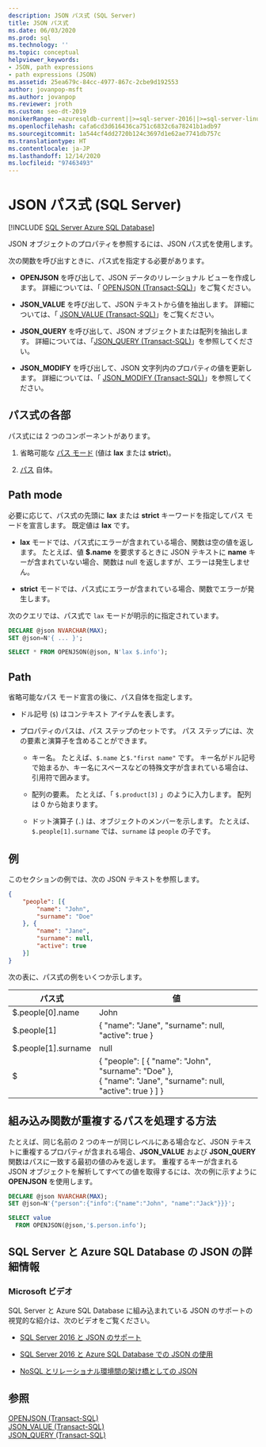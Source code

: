 ```yaml
---
description: JSON パス式 (SQL Server)
title: JSON パス式
ms.date: 06/03/2020
ms.prod: sql
ms.technology: ''
ms.topic: conceptual
helpviewer_keywords:
- JSON, path expressions
- path expressions (JSON)
ms.assetid: 25ea679c-84cc-4977-867c-2cbe9d192553
author: jovanpop-msft
ms.author: jovanpop
ms.reviewer: jroth
ms.custom: seo-dt-2019
monikerRange: =azuresqldb-current||>=sql-server-2016||>=sql-server-linux-2017||=azuresqldb-mi-current
ms.openlocfilehash: cafa6cd3d616436ca751c6832c6a78241b1adb97
ms.sourcegitcommit: 1a544cf4dd2720b124c3697d1e62ae7741db757c
ms.translationtype: HT
ms.contentlocale: ja-JP
ms.lasthandoff: 12/14/2020
ms.locfileid: "97463493"
---
```

# <a name="json-path-expressions-sql-server"></a>JSON パス式 (SQL Server)
[!INCLUDE [SQL Server Azure SQL Database](../../includes/applies-to-version/sqlserver2016-asdb.md)]

 JSON オブジェクトのプロパティを参照するには、JSON パス式を使用します。  
  
 次の関数を呼び出すときに、パス式を指定する必要があります。  
  
-   **OPENJSON** を呼び出して、JSON データのリレーショナル ビューを作成します。 詳細については、「 [OPENJSON &#40;Transact-SQL&#41;](../../t-sql/functions/openjson-transact-sql.md)」をご覧ください。  
  
-   **JSON_VALUE** を呼び出して、JSON テキストから値を抽出します。 詳細については、「 [JSON_VALUE &#40;Transact-SQL&#41;](../../t-sql/functions/json-value-transact-sql.md)」をご覧ください。  
  
-   **JSON_QUERY** を呼び出して、JSON オブジェクトまたは配列を抽出します。 詳細については、「[JSON_QUERY &#40;Transact-SQL&#41;](../../t-sql/functions/json-query-transact-sql.md)」を参照してください。  
  
-   **JSON_MODIFY** を呼び出して、JSON 文字列内のプロパティの値を更新します。 詳細については、「 [JSON_MODIFY &#40;Transact-SQL&#41;](../../t-sql/functions/json-modify-transact-sql.md)」を参照してください。  

## <a name="parts-of-a-path-expression"></a>パス式の各部
 パス式には 2 つのコンポーネントがあります。  
  
1.  省略可能な [パス モード](#PATHMODE) (値は **lax** または **strict**)。  
  
2.  [パス](#PATH) 自体。  

##  <a name="path-mode"></a><a name="PATHMODE"></a> Path mode  
 必要に応じて、パス式の先頭に **lax** または **strict** キーワードを指定してパス モードを宣言します。 既定値は **lax** です。  
  
-   **lax** モードでは、パス式にエラーが含まれている場合、関数は空の値を返します。 たとえば、値 **$.name** を要求するときに JSON テキストに **name** キーが含まれていない場合、関数は null を返しますが、エラーは発生しません。  
  
-   **strict** モードでは、パス式にエラーが含まれている場合、関数でエラーが発生します。  

次のクエリでは、パス式で `lax` モードが明示的に指定されています。

```sql  
DECLARE @json NVARCHAR(MAX);
SET @json=N'{ ... }';

SELECT * FROM OPENJSON(@json, N'lax $.info');
```  
  
##  <a name="path"></a><a name="PATH"></a> Path  
 省略可能なパス モード宣言の後に、パス自体を指定します。  
  
-   ドル記号 (`$`) はコンテキスト アイテムを表します。  
  
-   プロパティのパスは、パス ステップのセットです。 パス ステップには、次の要素と演算子を含めることができます。  
  
    -   キー名。 たとえば、`$.name` と`$."first name"` です。 キー名がドル記号で始まるか、キー名にスペースなどの特殊文字が含まれている場合は、引用符で囲みます。   
  
    -   配列の要素。 たとえば、「 `$.product[3]` 」のように入力します。 配列は 0 から始まります。  
  
    -   ドット演算子 (`.`) は、オブジェクトのメンバーを示します。 たとえば、`$.people[1].surname` では、`surname` は `people` の子です。
  
## <a name="examples"></a>例  
 このセクションの例では、次の JSON テキストを参照します。  
  
```json  
{
    "people": [{
        "name": "John",
        "surname": "Doe"
    }, {
        "name": "Jane",
        "surname": null,
        "active": true
    }]
}
```  
  
 次の表に、パス式の例をいくつか示します。  
  
|パス式|値|  
|---------------------|-----------|  
|$.people[0].name|John|  
|$.people[1]|{ "name": "Jane",  "surname": null, "active": true }|  
|$.people[1].surname|null|  
|$|{ "people": [ { "name": "John",  "surname": "Doe" },<br />   { "name": "Jane",  "surname": null, "active": true } ] }|  
  
## <a name="how-built-in-functions-handle-duplicate-paths"></a>組み込み関数が重複するパスを処理する方法  
 たとえば、同じ名前の 2 つのキーが同じレベルにある場合など、JSON テキストに重複するプロパティが含まれる場合、**JSON_VALUE** および **JSON_QUERY** 関数はパスに一致する最初の値のみを返します。 重複するキーが含まれる JSON オブジェクトを解析してすべての値を取得するには、次の例に示すように **OPENJSON** を使用します。  
  
```sql  
DECLARE @json NVARCHAR(MAX);
SET @json=N'{"person":{"info":{"name":"John", "name":"Jack"}}}';

SELECT value
  FROM OPENJSON(@json,'$.person.info');
```  

## <a name="learn-more-about-json-in-sql-server-and-azure-sql-database"></a>SQL Server と Azure SQL Database の JSON の詳細情報  
  
### <a name="microsoft-videos"></a>Microsoft ビデオ

SQL Server と Azure SQL Database に組み込まれている JSON のサポートの視覚的な紹介は、次のビデオをご覧ください。

-   [SQL Server 2016 と JSON のサポート](https://channel9.msdn.com/Shows/Data-Exposed/SQL-Server-2016-and-JSON-Support)

-   [SQL Server 2016 と Azure SQL Database での JSON の使用](https://channel9.msdn.com/Shows/Data-Exposed/Using-JSON-in-SQL-Server-2016-and-Azure-SQL-Database)

-   [NoSQL とリレーショナル環境間の架け橋としての JSON](https://channel9.msdn.com/events/DataDriven/SQLServer2016/JSON-as-a-bridge-betwen-NoSQL-and-relational-worlds)
  
## <a name="see-also"></a>参照  
 [OPENJSON &#40;Transact-SQL&#41;](../../t-sql/functions/openjson-transact-sql.md)   
 [JSON_VALUE &#40;Transact-SQL&#41;](../../t-sql/functions/json-value-transact-sql.md)   
 [JSON_QUERY &#40;Transact-SQL&#41;](../../t-sql/functions/json-query-transact-sql.md)  
  
  
